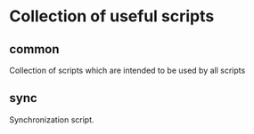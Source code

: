 Collection of useful scripts
===

common
---

Collection of scripts which are intended to be used by all scripts


sync
---

Synchronization script.